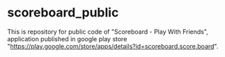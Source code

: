 # scoreboard_public
This is repository for public code of "Scoreboard - Play With Friends", application published in google play store "https://play.google.com/store/apps/details?id=scoreboard.score.board".
